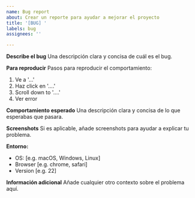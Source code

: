 ```yaml
---
name: Bug report
about: Crear un reporte para ayudar a mejorar el proyecto
title: '[BUG] '
labels: bug
assignees: ''

---
```


**Describe el bug**
Una descripción clara y concisa de cuál es el bug.

**Para reproducir**
Pasos para reproducir el comportamiento:
1. Ve a '...'
2. Haz click en '....'
3. Scroll down to '....'
4. Ver error

**Comportamiento esperado**
Una descripción clara y concisa de lo que esperabas que pasara.

**Screenshots**
Si es aplicable, añade screenshots para ayudar a explicar tu problema.

**Entorno:**
 - OS: [e.g. macOS, Windows, Linux]
 - Browser [e.g. chrome, safari]
 - Version [e.g. 22]

**Información adicional**
Añade cualquier otro contexto sobre el problema aquí.
